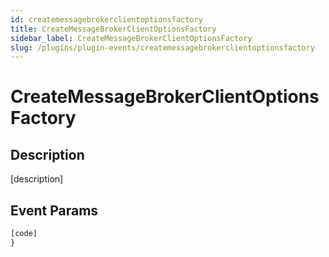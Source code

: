 ```yaml
---
id: createmessagebrokerclientoptionsfactory
title: CreateMessageBrokerClientOptionsFactory
sidebar_label: CreateMessageBrokerClientOptionsFactory
slug: /plugins/plugin-events/createmessagebrokerclientoptionsfactory
---
```


# CreateMessageBrokerClientOptionsFactory

## Description

[description]

## Event Params

```javascript
[code]
}
```

